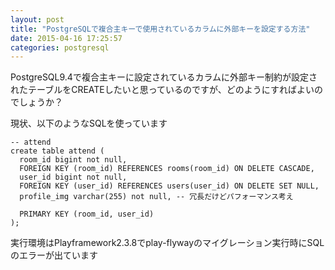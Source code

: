 ```yaml
---
layout: post
title: "PostgreSQLで複合主キーで使用されているカラムに外部キーを設定する方法"
date: 2015-04-16 17:25:57
categories: postgresql
---
```

<p>PostgreSQL9.4で複合主キーに設定されているカラムに外部キー制約が設定されたテーブルをCREATEしたいと思っているのですが、どのようにすればよいのでしょうか？</p>

<p>現状、以下のようなSQLを使っています</p>

<pre><code>-- attend
create table attend (
  room_id bigint not null,
  FOREIGN KEY (room_id) REFERENCES rooms(room_id) ON DELETE CASCADE,
  user_id bigint not null,
  FOREIGN KEY (user_id) REFERENCES users(user_id) ON DELETE SET NULL,
  profile_img varchar(255) not null, -- 冗長だけどパフォーマンス考え

  PRIMARY KEY (room_id, user_id)
);
</code></pre>

<p>実行環境はPlayframework2.3.8でplay-flywayのマイグレーション実行時にSQLのエラーが出ています</p>
